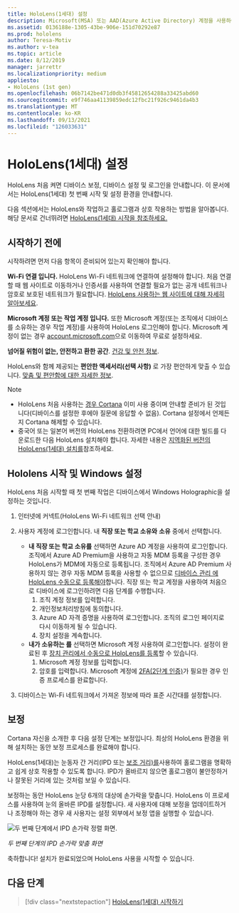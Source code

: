 ```yaml
---
title: HoloLens(1세대) 설정
description: Microsoft(MSA) 또는 AAD(Azure Active Directory) 계정을 사용하여 Wi-Fi 네트워크를 통해 처음으로 HoloLens(1세대)를 설정하는 방법을 알아봅니다.
ms.assetid: 0136188e-1305-43be-906e-151d70292e87
ms.prod: hololens
author: Teresa-Motiv
ms.author: v-tea
ms.topic: article
ms.date: 8/12/2019
manager: jarrettr
ms.localizationpriority: medium
appliesto:
- HoloLens (1st gen)
ms.openlocfilehash: 06b7142be471d0db3f45812654288a33425abd60
ms.sourcegitcommit: e9f746aa41139859edc12fbc21f926c9461da4b3
ms.translationtype: MT
ms.contentlocale: ko-KR
ms.lasthandoff: 09/13/2021
ms.locfileid: "126033631"
---
```

# <a name="set-up-your-hololens-1st-gen"></a>HoloLens(1세대) 설정

HoloLens 처음 켜면 디바이스 보정, 디바이스 설정 및 로그인을 안내합니다.  이 문서에서는 HoloLens(1세대) 첫 번째 시작 및 설정 환경을 안내합니다.

다음 섹션에서는 HoloLens와 작업하고 홀로그램과 상호 작용하는 방법을 알아봅니다. 해당 문서로 건너뛰려면 [HoloLens(1세대) 시작을 참조하세요.](hololens1-basic-usage.md)

## <a name="before-you-start"></a>시작하기 전에

시작하려면 먼저 다음 항목이 준비되어 있는지 확인해야 합니다.

**Wi-Fi 연결 입니다.** HoloLens Wi-Fi 네트워크에 연결하여 설정해야 합니다. 처음 연결할 때 웹 사이트로 이동하거나 인증서를 사용하여 연결할 필요가 없는 공개 네트워크나 암호로 보호된 네트워크가 필요합니다. [HoloLens 사용하는 웹 사이트에 대해 자세히 알아보세요](hololens-offline.md).

**Microsoft 계정 또는 작업 계정 입니다.** 또한 Microsoft 계정(또는 조직에서 디바이스를 소유하는 경우 작업 계정)를 사용하여 HoloLens 로그인해야 합니다. Microsoft 계정이 없는 경우 [account.microsoft.com](https://account.microsoft.com)으로 이동하여 무료로 설정하세요.

**넘어질 위험이 없는, 안전하고 환한 공간**. [건강 및 안전 정보](https://go.microsoft.com/fwlink/p/?LinkId=746661).

HoloLens와 함께 제공되는 **편안한 액세서리(선택 사항)** 로 가장 편안하게 맞출 수 있습니다. [맞춤 및 편안함에 대한 자세한 정보](https://support.microsoft.com/help/12632/hololens-fit-your-hololens).

> [!NOTE]
>  
> - HoloLens 처음 사용하는 [경우 Cortana](hololens-cortana.md) 이미 사용 중이며 안내할 준비가 된 것입니다(디바이스를 설정한 후에야 질문에 응답할 수 없음). Cortana 설정에서 언제든지 Cortana 해제할 수 있습니다.
> - 중국어 또는 일본어 버전의 HoloLens 전환하려면 PC에서 언어에 대한 빌드를 다운로드한 다음 HoloLens 설치해야 합니다. 자세한 내용은 [지역화된 버전의 HoloLens(1세대) 설치를](hololens1-install-localized.md)참조하세요.

## <a name="start-your-hololens-and-set-up-windows"></a>Hololens 시작 및 Windows 설정

HoloLens 처음 시작할 때 첫 번째 작업은 디바이스에서 Windows Holographic을 설정하는 것입니다.

1. 인터넷에 커넥트(HoloLens Wi-Fi 네트워크 선택 안내)

1. 사용자 계정에 로그인합니다. 내 **직장 또는 학교 소유와** **소유** 중에서 선택합니다.
    - **내 직장 또는 학교 소유를** 선택하면 Azure AD 계정을 사용하여 로그인합니다. 조직에서 Azure AD Premium을 사용하고 자동 MDM 등록을 구성한 경우 HoloLens가 MDM에 자동으로 등록됩니다. 조직에서 Azure AD Premium 사용하지 않는 경우 자동 MDM 등록을 사용할 수 없으므로 [디바이스 관리 에 HoloLens 수동으로 등록해야](hololens-enroll-mdm.md#different-ways-to-enroll)합니다. 직장 또는 학교 계정을 사용하여 처음으로 디바이스에 로그인하려면 다음 단계를 수행합니다.
        1. 조직 계정 정보를 입력합니다.
        1. 개인정보처리방침에 동의합니다.
        1. Azure AD 자격 증명을 사용하여 로그인합니다. 조직의 로그인 페이지로 다시 이동하게 될 수 있습니다.
        1. 장치 설정을 계속합니다.
    - **내가 소유하는 를** 선택하면 Microsoft 계정 사용하여 로그인합니다. 설정이 완료된 후 [장치 관리에서 수동으로 HoloLens를 등록](hololens-enroll-mdm.md#different-ways-to-enroll)할 수 있습니다.
        1. Microsoft 계정 정보를 입력합니다.
        1. 암호를 입력합니다. Microsoft 계정에 [2FA(2단계 인증)](https://blogs.technet.microsoft.com/microsoft_blog/2013/04/17/microsoft-account-gets-more-secure/)가 필요한 경우 인증 프로세스를 완료합니다.

1. 디바이스는 Wi-Fi 네트워크에서 가져온 정보에 따라 표준 시간대를 설정합니다.

## <a name="calibration"></a>보정

Cortana 자신을 소개한 후 다음 설정 단계는 보정입니다. 최상의 HoloLens 환경을 위해 설치하는 동안 보정 프로세스를 완료해야 합니다.

HoloLens(1세대)는 눈동자 간 거리(IPD 또는 [보조 거리)를](https://en.wikipedia.org/wiki/Interpupillary_distance)사용하여 홀로그램을 명확하고 쉽게 상호 작용할 수 있도록 합니다. IPD가 올바르지 않으면 홀로그램이 불안정하거나 잘못된 거리에 있는 것처럼 보일 수 있습니다.

보정하는 동안 HoloLens 눈당 6개의 대상에 손가락을 맞춥니다. HoloLens 이 프로세스를 사용하여 눈의 올바른 IPD를 설정합니다. 새 사용자에 대해 보정을 업데이트하거나 조정해야 하는 경우 새 사용자는 설정 외부에서 보정 앱을 실행할 수 있습니다.

![두 번째 단계에서 IPD 손가락 정렬 화면.](./images/ipd-finger-alignment-300px.jpg)

*두 번째 단계의 IPD 손가락 맞춤 화면*

축하합니다! 설치가 완료되었으며 HoloLens 사용을 시작할 수 있습니다.

## <a name="next-steps"></a>다음 단계

> [!div class="nextstepaction"]
> [HoloLens(1세대) 시작하기](hololens1-basic-usage.md)
